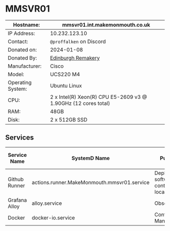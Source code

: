 # MMSVR01

| Hostname:         | mmsvr01.int.makemonmouth.co.uk |
|-------------------|--------------------------------|
| IP Address:       | 10.232.123.10 |
| Contact:          | `@proffalken` on Discord |
| Donated on:       | 2024-01-08 |
| Donated By:       | [Edinburgh Remakery](https://www.edinburghremakery.org.uk) |
| Manufacturer:     | Cisco |
| Model:            | UCS220 M4 |
| Operating System: | Ubuntu Linux |
| CPU:              | 2 x Intel(R) Xeon(R) CPU E5-2609 v3 @ 1.90GHz (12 cores total) |
| RAM:              | 48GB
| Disk:             | 2 x 512GB SSD |

## Services

| Service Name | SystemD Name | Purpose | Owner (Discord Name) | More information |
|--------------|--------------|---------|----------------------|------------------|
| Github Runner | actions.runner.MakeMonmouth.mmsvr01.service | Deploy software and containers locally | `@proffalken` | [Github Self-hosted Runners](https://docs.github.com/en/actions/hosting-your-own-runners) |
| Grafana Alloy | alloy.service | Observability | `@proffalken` | [Grafana Alloy](https://grafana.com/docs/alloy/latest/) |
| Docker | docker-io.service | Container Management | `@proffalken` | [Docker Documentation](https://docs.docker.com/) |
